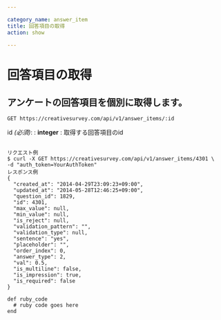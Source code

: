 ```yaml
---

category_name: answer_item
title: 回答項目の取得
action: show

---
```


# 回答項目の取得

## アンケートの回答項目を個別に取得します。

`GET https://creativesurvey.com/api/v1/answer_items/:id`

id _(必須)_:
: __integer__
: 取得する回答項目のid

~~~

リクエスト例
$ curl -X GET https://creativesurvey.com/api/v1/answer_items/4301 \
-d "auth_token=YourAuthToken"
レスポンス例
{
  "created_at": "2014-04-29T23:09:23+09:00",
  "updated_at": "2014-05-28T12:46:25+09:00",
  "question_id": 1829,
  "id": 4301,
  "max_value": null,
  "min_value": null,
  "is_reject": null,
  "validation_pattern": "",
  "validation_type": null,
  "sentence": "yes",
  "placeholder": "",
  "order_index": 0,
  "answer_type": 2,
  "val": 0.5,
  "is_multiline": false,
  "is_impression": true,
  "is_required": false
}

~~~

~~~
def ruby_code
  # ruby code goes here
end
~~~

